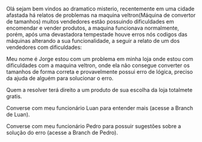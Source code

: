 Olá sejam bem vindos ao dramatico misterio, recentemente em uma cidade afastada há relatos de problemas na maquina veltron(Máquina de convertor de tamanhos) muitos vendedores estão possuindo dificuldades em encomendar e vender produtos, a maquina funcionava normalmente, porém, após uma devastadora tempestade houve erros nós codigos das máquinas alterando a sua funcionalidade, a seguir a relato de um dos vendedores com dificuldades:

Meu nome é Jorge estou com um problema em minha loja onde estou com dificuldades com a maquina veltron, onde ela não consegue converter os tamanhos de forma correta e provavelmente possui erro de lógica, preciso da ajuda de alguém para solucionar o erro.

Quem a resolver terá direito a um produto de sua escolha da loja totalmete gratis.

Converse com meu funcionário Luan para entender mais (acesse a Branch de Luan).

Converse com meu funcionário Pedro para possuir sugestões sobre a solução do erro (acesse a Branch de Pedro).
